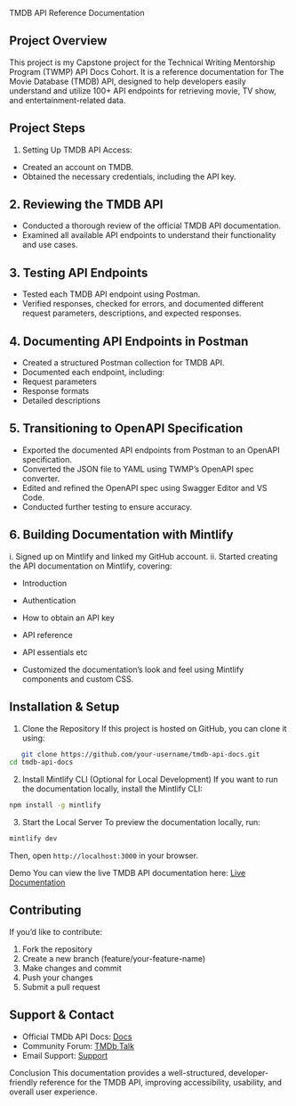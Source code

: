 TMDB API Reference Documentation

## Project Overview
This project is my Capstone project for the Technical Writing Mentorship Program (TWMP) API Docs Cohort. It is a reference documentation for The Movie Database (TMDB) API, designed to help developers easily understand and utilize 100+ API endpoints for retrieving movie, TV show, and entertainment-related data.

## Project Steps
1. Setting Up TMDB API Access:
- Created an account on TMDB.
- Obtained the necessary credentials, including the API key.

## 2. Reviewing the TMDB API
- Conducted a thorough review of the official TMDB API documentation.
- Examined all available API endpoints to understand their functionality and use cases.

## 3. Testing API Endpoints
- Tested each TMDB API endpoint using Postman.
- Verified responses, checked for errors, and documented different request parameters, descriptions, and expected responses.

## 4. Documenting API Endpoints in Postman
- Created a structured Postman collection for TMDB API.
- Documented each endpoint, including:
- Request parameters
- Response formats
- Detailed descriptions

## 5. Transitioning to OpenAPI Specification
- Exported the documented API endpoints from Postman to an OpenAPI specification.
- Converted the JSON file to YAML using TWMP’s OpenAPI spec converter.
- Edited and refined the OpenAPI spec using Swagger Editor and VS Code.
- Conducted further testing to ensure accuracy.

## 6. Building Documentation with Mintlify
i. Signed up on Mintlify and linked my GitHub account.
ii. Started creating the API documentation on Mintlify, covering:
- Introduction
- Authentication
- How to obtain an API key
- API reference
- API essentials etc

- Customized the documentation’s look and feel using Mintlify components and custom CSS.

## Installation & Setup

1. Clone the Repository
If this project is hosted on GitHub, you can clone it using:

```bash
   git clone https://github.com/your-username/tmdb-api-docs.git
cd tmdb-api-docs

```

2. Install Mintlify CLI (Optional for Local Development)
If you want to run the documentation locally, install the Mintlify CLI:

```bash
npm install -g mintlify

```

3. Start the Local Server
To preview the documentation locally, run:

```bash
mintlify dev

```

Then, open `http://localhost:3000` in your browser.

Demo
You can view the live TMDB API documentation here:
[Live Documentation](https://rayoco.mintlify.app/introduction)

## Contributing
If you’d like to contribute:

1. Fork the repository
2. Create a new branch (feature/your-feature-name)
3. Make changes and commit
4. Push your changes
5. Submit a pull request

## Support & Contact

- Official TMDb API Docs: [Docs](https://developer.themoviedb.org/docs/getting-started)
- Community Forum: [TMDb Talk](https://www.themoviedb.org/talk)
- Email Support: [Support](support@themoviedb.org)

Conclusion
This documentation provides a well-structured, developer-friendly reference for the TMDB API, improving accessibility, usability, and overall user experience. 

